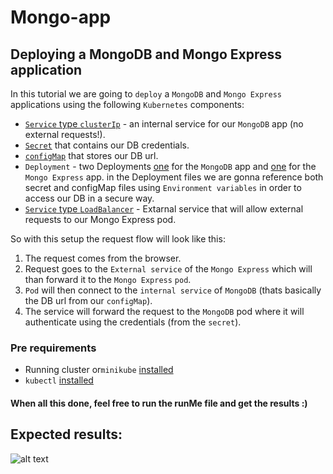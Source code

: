 # Mongo-app
## Deploying a MongoDB and Mongo Express application

In this tutorial we are going to `deploy` a `MongoDB` and `Mongo Express` applications using the following `Kubernetes` components: 
* [`Service` type `clusterIp`](https://github.com/tpaz1/Mongo-app/blob/main/app/03-mongoDB-service.yaml) - an internal service for our `MongoDB` app (no external requests!).
* [`Secret`](https://github.com/tpaz1/Mongo-app/blob/main/app/01-mongoDB-secret.yaml) that contains our DB credentials.
* [`configMap`](https://github.com/tpaz1/Mongo-app/blob/main/app/04-configmap.yaml) that stores our DB url.
* `Deployment` - two Deployments [one](https://github.com/tpaz1/Mongo-app/blob/main/app/02-mongoDB-deployment.yaml) for the `MongoDB` app and [one](https://github.com/tpaz1/Mongo-app/blob/main/app/05-mongo-exp-deployment.yaml) for the `Mongo Express` app. in the Deployment files we are gonna reference both secret and configMap files using `Environment variables` in order to access our DB in a secure way.
* [`Service` type `LoadBalancer`](https://github.com/tpaz1/Mongo-app/blob/main/app/06-mongo-exp-service.yaml) - Extarnal service that will allow external requests to our Mongo Express pod.

So with this setup the request flow will look like this:
1. The request comes from the browser.
2. Request goes to the `External service` of the `Mongo Express` which will than forward it to the `Mongo Express` `pod`.
3. `Pod` will then connect to the `internal service` of `MongoDB` (thats basically the DB url from our `configMap`).
4. The service will forward the request to the `MongoDB` pod where it will authenticate using the credentials (from the `secret`).

### Pre requirements
* Running cluster or`minikube` [installed](https://minikube.sigs.k8s.io/docs/start/)
* `kubectl` [installed](https://kubernetes.io/docs/tasks/tools/install-kubectl/)




#### When all this done, feel free to run the runMe file and get the results :)

## Expected results:
![alt text](https://github.com/tpaz1/Mongo-app/blob/main/app/Screenshot%20from%202020-11-02%2022-34-29.png)

